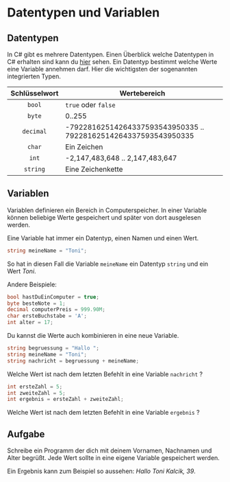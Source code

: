﻿# Datentypen und Variablen

## Datentypen

In C# gibt es mehrere Datentypen. Einen Überblick welche Datentypen in C# erhalten sind kann du [hier](https://docs.microsoft.com/de-de/dotnet/articles/csharp/language-reference/keywords/reference-tables-for-types) sehen. Ein Datentyp bestimmt welche Werte eine Variable annehmen darf. Hier die wichtigsten der sogenannten integrierten Typen.

|Schlüsselwort|Wertebereich|
|:---:|---|
|```bool```|```true``` oder ```false```|
|```byte```|0..255|
|```decimal```|-79228162514264337593543950335 .. 79228162514264337593543950335|
|```char```|Ein Zeichen|
|```int```|-2,147,483,648 .. 2,147,483,647|
|```string```|Eine Zeichenkette|

## Variablen

Variablen definieren ein Bereich in Computerspeicher. In einer Variable können beliebige Werte gespeichert und später von dort ausgelesen werden.

Eine Variable hat immer ein Datentyp, einen Namen und einen Wert.

```csharp
string meineName = "Toni";
```
So hat in diesen Fall die Variable ```meineName``` ein Datentyp ```string``` und ein Wert _Toni_. 

Andere Beispiele:

```csharp
bool hastDuEinComputer = true;
byte besteNote = 1;
decimal computerPreis = 999.90M;
char ersteBuchstabe = 'A';
int alter = 17;
```

Du kannst die Werte auch kombinieren in eine neue Variable.

```csharp
string begruessung = "Hallo ";
string meineName = "Toni";
string nachricht = begruessung + meineName;
```
Welche Wert ist nach dem letzten Befehlt in eine Variable ```nachricht``` ?

```csharp
int ersteZahl = 5;
int zweiteZahl = 5;
int ergebnis = ersteZahl + zweiteZahl;
```
Welche Wert ist nach dem letzten Befehlt in eine Variable ```ergebnis``` ?

## Aufgabe

Schreibe ein Programm der dich mit deinem Vornamen, Nachnamen und Alter begrüßt. Jede Wert sollte in eine eigene Variable gespeichert werden.

Ein Ergebnis kann zum Beispiel so aussehen: _Hallo Toni Kalcik, 39_.
